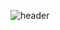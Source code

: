 ![header](https://capsule-render.vercel.app/api?type=waving&reversal=true&color=10:1d6fec,90:06bff0&text=Hello%World!)

